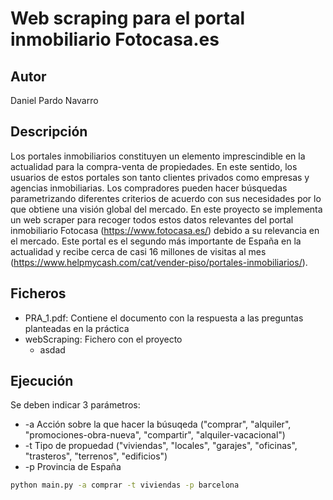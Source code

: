# Web scraping para el portal inmobiliario Fotocasa.es

## Autor
Daniel Pardo Navarro

## Descripción  
Los portales inmobiliarios constituyen un elemento imprescindible en la actualidad para la compra-venta de propiedades. En este sentido, los usuarios de estos portales son tanto clientes privados como empresas y agencias inmobiliarias. Los compradores pueden hacer búsquedas parametrizando diferentes criterios de acuerdo con sus necesidades por lo que obtiene una visión global del mercado. En este proyecto se implementa un web scraper para recoger todos estos datos relevantes del portal inmobiliario Fotocasa (https://www.fotocasa.es/) debido a su relevancia en el mercado. Este portal es el segundo más importante de España en la actualidad y recibe cerca de casi 16 millones de visitas al mes (https://www.helpmycash.com/cat/vender-piso/portales-inmobiliarios/).

## Ficheros
- PRA_1.pdf: Contiene el documento con la respuesta a las preguntas planteadas en la práctica
- webScraping: Fichero con el proyecto
  -   asdad


## Ejecución
Se deben indicar 3 parámetros:
- -a Acción sobre la que hacer la búsuqeda ("comprar", "alquiler", "promociones-obra-nueva", "compartir", "alquiler-vacacional")
- -t Tipo de propuedad ("viviendas", "locales", "garajes", "oficinas", "trasteros", "terrenos", "edificios")
- -p Provincia de España
```sh
python main.py -a comprar -t viviendas -p barcelona
```
